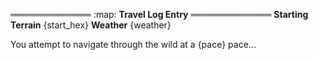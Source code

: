 ═════════════
:map: **Travel Log Entry**
═════════════
**Starting Terrain** {start_hex}
**Weather** {weather}

You attempt to navigate through the wild at a {pace} pace...